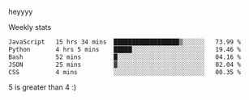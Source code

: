 heyyyy

Weekly stats
<!--START_SECTION:waka-->

```txt
JavaScript   15 hrs 34 mins  ██████████████████▒░░░░░░   73.99 %
Python       4 hrs 5 mins    █████░░░░░░░░░░░░░░░░░░░░   19.46 %
Bash         52 mins         █░░░░░░░░░░░░░░░░░░░░░░░░   04.16 %
JSON         25 mins         ▓░░░░░░░░░░░░░░░░░░░░░░░░   02.04 %
CSS          4 mins          ░░░░░░░░░░░░░░░░░░░░░░░░░   00.35 %
```

<!--END_SECTION:waka-->
5 is greater than 4 :)
